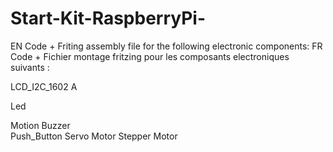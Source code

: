 # Start-Kit-RaspberryPi-

EN Code + Friting assembly file for the following electronic components: 
FR Code + Fichier montage fritzing pour les composants electroniques suivants : 

LCD_I2C_1602	A 

Led	

Motion Buzzer	
Push_Button	
Servo Motor	
Stepper Motor
